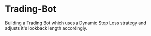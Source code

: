 # Trading-Bot
Building a Trading Bot which uses a  Dynamic Stop Loss strategy and adjusts it's lookback length accordingly.
